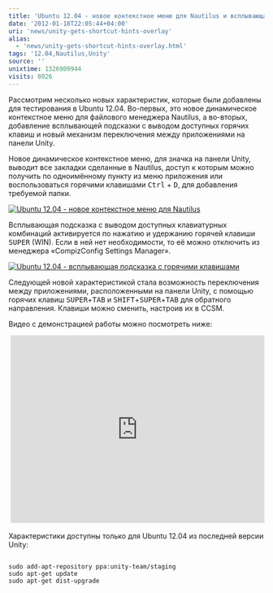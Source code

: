 ```yaml
---
title: 'Ubuntu 12.04 - новое контекстное меню для Nautilus и всплывающая подсказка с горячими клавишами'
date: '2012-01-18T22:05:44+04:00'
uri: 'news/unity-gets-shortcut-hints-overlay'
alias: 
  - 'news/unity-gets-shortcut-hints-overlay.html'
tags: '12.04,Nautilus,Unity'
source: ''
unixtime: 1326909944
visits: 8026
---
```

Рассмотрим несколько новых характеристик, которые были добавлены для тестирования в Ubuntu 12.04. Во-первых, это новое динамическое контекстное меню для файлового менеджера Nautilus, а во-вторых, добавление всплывающей подсказки с выводом доступных горячих клавиш и новый механизм переключения между приложениями на панели Unity.

Новое динамическое контекстное меню, для значка на панели Unity, выводит все закладки сделанные в Nautilus, доступ к которым можно получить по одноимённому пункту из меню приложения или воспользоваться горячими клавишами <kbd>Ctrl</kbd> + <kbd>D</kbd>, для добавления требуемой папки.

[![Ubuntu 12.04 - новое контекстное меню для Nautilus](img/2012/01/18/22-00/ubuntu-1204-nautilus-quicklist-6721234781-o.jpg)](img/2012/01/18/22-00/ubuntu-1204-nautilus-quicklist-6721234781-o.jpg)

Всплывающая подсказка с выводом доступных клавиатурных комбинаций активируется по нажатию и удержанию горячей клавиши <kbd>SUPER</kbd> (WIN). Если в ней нет необходимости, то её можно отключить из менеджера «CompizConfig Settings Manager».

[![Ubuntu 12.04 - всплывающая подсказка с горячими клавишами](img/2012/01/18/22-00/ubuntu-1204-shortcut-hints-6721235869-o.jpg)](img/2012/01/18/22-00/ubuntu-1204-shortcut-hints-6721235869-o.jpg)

Следующей новой характеристикой стала возможность переключения между приложениями, расположенными на панели Unity, с помощью горячих клавиш <kbd>SUPER</kbd>+<kbd>TAB</kbd> и <kbd>SHIFT</kbd>+<kbd>SUPER</kbd>+<kbd>TAB</kbd> для обратного направления. Клавиши можно сменить, настроив их в CCSM.

Видео с демонстрацией работы можно посмотреть ниже:

 <iframe width="500" height="369" src="http://www.youtube.com/embed/oCPYKYipINE" frameborder="0" allowfullscreen=""></iframe>

Характеристики доступны только для Ubuntu 12.04 из последней версии Unity:

```

sudo add-apt-repository ppa:unity-team/staging
sudo apt-get update
sudo apt-get dist-upgrade
```
